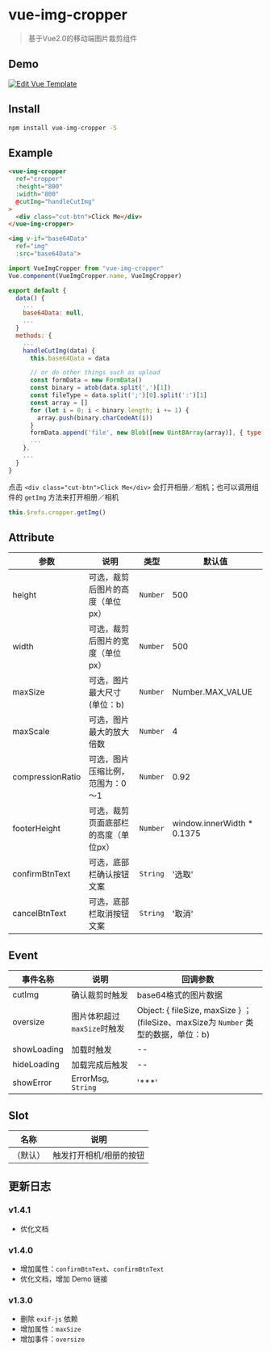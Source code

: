 # vue-img-cropper
> 基于Vue2.0的移动端图片裁剪组件

## Demo
[![Edit Vue Template](https://codesandbox.io/static/img/play-codesandbox.svg)](https://codesandbox.io/s/vue-template-s5f1o?fontsize=14)

## Install
```bash
npm install vue-img-cropper -S
```

## Example
```html
<vue-img-cropper
  ref="cropper"
  :height="800"
  :width="800"
  @cutImg="handleCutImg"
>
  <div class="cut-btn">Click Me</div>
</vue-img-cropper>

<img v-if="base64Data"
  ref="img"
  :src="base64Data">
```

```js
import VueImgCropper from "vue-img-cropper"
Vue.component(VueImgCropper.name, VueImgCropper)

export default {
  data() {
    ...
    base64Data: null,
    ...
  }
  methods: {
    ...
    handleCutImg(data) {
      this.base64Data = data

      // or do other things such as upload
      const formData = new FormData()
      const binary = atob(data.split(',')[1])
      const fileType = data.split(';')[0].split(':')[1]
      const array = []
      for (let i = 0; i < binary.length; i += 1) {
        array.push(binary.charCodeAt(i))
      }
      formData.append('file', new Blob([new Uint8Array(array)], { type: fileType }))
      ...
    },
    ...
  }
}
```

点击 `<div class="cut-btn">Click Me</div>` 会打开相册／相机；也可以调用组件的 `getImg` 方法来打开相册／相机
```js
this.$refs.cropper.getImg()
```

## Attribute
| 参数| 说明 | 类型 | 默认值 |
| --- | --- | --- |  --- |
| height | 可选，裁剪后图片的高度（单位px） | `Number` | 500 |
| width | 可选，裁剪后图片的宽度（单位px） | `Number` | 500 |
| maxSize | 可选，图片最大尺寸(单位：b) | `Number` | Number.MAX_VALUE |
| maxScale | 可选，图片最大的放大倍数 | `Number` | 4 |
| compressionRatio | 可选，图片压缩比例，范围为：0～1 | `Number` | 0.92 |
| footerHeight | 可选，裁剪页面底部栏的高度（单位px） | `Number` | window.innerWidth * 0.1375 |
| confirmBtnText | 可选，底部栏确认按钮文案 | `String` | '选取' |
| cancelBtnText | 可选，底部栏取消按钮文案 | `String` | '取消' |

## Event
| 事件名称 | 说明 | 回调参数 |
| --- | --- | --- |
| cutImg | 确认裁剪时触发 | base64格式的图片数据 |
| oversize | 图片体积超过`maxSize`时触发 | Object: { fileSize, maxSize } ；(fileSize、maxSize为 `Number` 类型的数据，单位：b) |
| showLoading | 加载时触发 | -- |
| hideLoading | 加载完成后触发 | -- |
| showError | ErrorMsg, `String` | '***' |

## Slot
| 名称 | 说明 |
| --- | --- |
| （默认） | 触发打开相机/相册的按钮 |

## 更新日志
### v1.4.1
* 优化文档

### v1.4.0
* 增加属性：`confirmBtnText`、`confirmBtnText`
* 优化文档，增加 Demo 链接

### v1.3.0
* 删除 `exif-js` 依赖
* 增加属性：`maxSize`
* 增加事件：`oversize`
